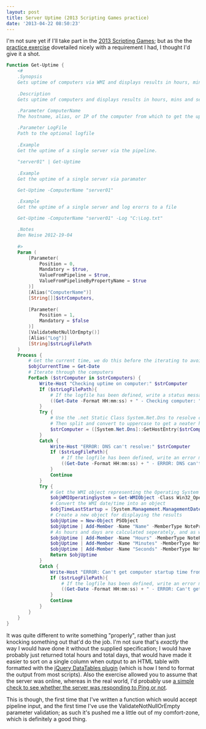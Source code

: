 ```yaml
---
layout: post
title: Server Uptime (2013 Scripting Games practice)
date: '2013-04-22 08:50:23'
---
```



I'm not sure yet if I'll take part in the [2013 Scripting Games](http://blogs.technet.com/b/heyscriptingguy/archive/2013/04/17/2013-scripting-games-competitor-s-guide.aspx); but as the the [practice exercise](http://blogs.technet.com/b/heyscriptingguy/archive/2013/04/18/advanced-practice-for-2013-scripting-games.aspx) dovetailed nicely with a requirement I had, I thought I'd give it a shot.

```powershell
Function Get-Uptime {
    <#
    .Synopsis
    Gets uptime of computers via WMI and displays results in hours, mins and seconds.
    
    .Description
    Gets uptime of computers and displays results in hours, mins and seconds. Written for http://blogs.technet.com/b/heyscriptingguy/archive/2013/04/18/advanced-practice-for-2013-scripting-games.aspx
    
    .Parameter ComputerName
    The hostname, alias, or IP of the computer from which to get the uptime

    .Parameter LogFile
    Path to the optional logfile
    
    .Example
    Get the uptime of a single server via the pipeline.
    
    "server01" | Get-Uptime
    
    .Example
    Get the uptime of a single server via paramater

    Get-Uptime -ComputerName "server01"

    .Example
    Get the uptime of a single server and log erorrs to a file

    Get-Uptime -ComputerName "server01" -Log "C:\Log.txt"
    
    .Notes
    Ben Neise 2012-19-04
    
    #>
    Param (  
        [Parameter(
            Position = 0,
            Mandatory = $true,
            ValueFromPipeline = $true,
            ValueFromPipelineByPropertyName = $true
        )]
        [Alias("ComputerName")]
        [String[]]$strComputers,
    
        [Parameter(
            Position = 1,
            Mandatory = $false
        )]
        [ValidateNotNullOrEmpty()]
        [Alias("Log")]
        [String]$strLogFilePath
    ) 
    Process {
        # Get the current time, we do this before the iterating to avoid processing time affecting the uptime results
        $objCurrentTime = Get-Date
        # Iterate through the computers
        ForEach ($strComputer in $strComputers) {
            Write-Host "Checking uptime on computer:" $strComputer
            If ($strLogFilePath){
                # If the logfile has been defined, write a status message
                ((Get-Date -Format HH:mm:ss) + " - Checking computer: " + $strComputer)  | Out-File $strLogFilePath -Append -Encoding ASCII
            }
            Try {
                # Use the .net Static Class System.Net.Dns to resolve computername to FQDN
                # Then split and convert to uppercase to get a neater hostname
                $strComputer = ([System.Net.Dns]::GetHostEntry($strComputer)).HostName.Split(".")[0].ToUpper()
            }
            Catch {
                Write-Host "ERROR: DNS can't resolve:" $strComputer
                If ($strLogFilePath){
                    # If the logfile has been defined, write an error message
                    ((Get-Date -Format HH:mm:ss) + " - ERROR: DNS can't resolve: " + $strComputer)  | Out-File $strLogFilePath -Append -Encoding ASCII
                }
                Continue
            }
            Try {
                # Get the WMI object representing the Operating System
                $objWMIOperatingSystem = Get-WMIObject -Class Win32_OperatingSystem -Computer $strComputer -ErrorAction SilentlyContinue
                # Convert the WMI date/time into an object
                $objTimeLastStartup = [System.Management.ManagementDateTimeconverter]::ToDateTime($objWMIOperatingSystem.LastBootUpTime)
                # Create a new object for displaying the results
                $objUptime = New-Object PSObject
                $objUptime | Add-Member -Name "Name" -MemberType NoteProperty -Value $strComputer
                # As hours and days are calculated seperately, and as we're only reporting hours, the number of days * 24 needs added to the "hours" property
                $objUptime | Add-Member -Name "Hours" -MemberType NoteProperty -Value (($objCurrentTime - $objTimeLastStartup).Hours + (($objCurrentTime - $objTimeLastStartup).Days * 24))
                $objUptime | Add-Member -Name "Minutes" -MemberType NoteProperty -Value ($objCurrentTime - $objTimeLastStartup).Minutes
                $objUptime | Add-Member -Name "Seconds" -MemberType NoteProperty -Value ($objCurrentTime - $objTimeLastStartup).Seconds
                Return $objUptime
            }
            Catch {
                Write-Host "ERROR: Can't get computer startup time from WMI on:" $strComputer
                If ($strLogFilePath){
                    # If the logfile has been defined, write an error message
                    ((Get-Date -Format HH:mm:ss) + " - ERROR: Can't get computer startup time from WMI on: " + $strComputer)  | Out-File $strLogFilePath -Append -Encoding ASCII
                }
                Continue
            }
        }
    }
}
```

It was quite different to write something "properly", rather than just knocking something out that'd do the job. I'm not sure that's *exactly* the way I would have done it without the supplied specification; I would have probably just returned total hours and total days, that would have made it easier to sort on a single column when output to an HTML table with formatted with the [jQuery DataTables plugin](http://www.datatables.net/) (which is how I tend to format the output from most scripts). Also the exercise allowed you to assume that the server was online, whereas in the real world, I'd probably use [a simple check to see whether the server was responding to Ping or not](http://ben.neise.co.uk/index.php?s=ping).

This is though, the first time that I've written a function which would accept pipeline input, and the first time I've use the ValidateNotNullOrEmpty parameter validation; as such it's pushed me a little out of my comfort-zone, which is definitely a good thing.


